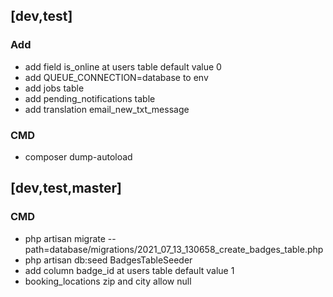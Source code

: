 
## [dev,test]

### Add
- add field is_online at users table default value 0
- add QUEUE_CONNECTION=database to env
- add jobs table
- add pending_notifications table
- add translation email_new_txt_message
### CMD
- composer dump-autoload

## [dev,test,master] 

### CMD
- php artisan migrate --path=database/migrations/2021_07_13_130658_create_badges_table.php
- php artisan db:seed BadgesTableSeeder
- add column badge_id at users table default value 1
- booking_locations zip and city allow null






